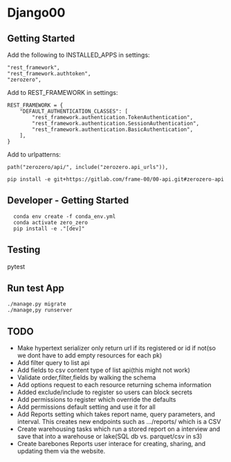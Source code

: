 # Django00

## Getting Started

Add the following to INSTALLED_APPS in settings:
```
"rest_framework",
"rest_framework.authtoken",
"zerozero",
```

Add to REST_FRAMEWORK in settings:
```
REST_FRAMEWORK = {
    "DEFAULT_AUTHENTICATION_CLASSES": [
        "rest_framework.authentication.TokenAuthentication",
        "rest_framework.authentication.SessionAuthentication",
        "rest_framework.authentication.BasicAuthentication",
    ],
}
```

Add to urlpatterns:
```
path("zerozero/api/", include("zerozero.api_urls")),
```

```
pip install -e git+https://gitlab.com/frame-00/00-api.git#zerozero-api
```


## Developer - Getting Started

```
  conda env create -f conda_env.yml
  conda activate zero_zero
  pip install -e ."[dev]"
```

## Testing

  pytest

## Run test App
```
./manage.py migrate
./manage,py runserver
```

## TODO

- Make hypertext serializer only return url if its registered or id if not(so we dont have to add empty resources for each pk)
- Add filter query to list api
- Add fields to csv content type of list api(this might not work)
- Validate order,filter,fields by walking the schema
- Add options request to each resource returning schema information
- Added exclude/include to register so users can block secrets
- Add permissions to register which override the defaults
- Add permissions default setting and use it for all
- Add Reports setting which takes report name, query parameters, and interval.  This creates new endpoints such as .../reports/<slug> which is a CSV
- Create warehousing tasks which run a stored report on a interview and save that into a warehouse or lake(SQL db vs. parquet/csv in s3)
- Create barebones Reports user interace for creating, sharing, and updating them via the website.
